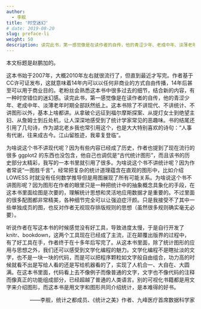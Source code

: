 ```yaml
---
author: 
  - 李舰
title: '时空迷幻'
# date: 2019-08-20
slug: preface-li
weight: 50
description: 读完此书，第一感觉像是在读作者的自传，他的青涩少年、老成中年、淡薄老年时期全部跃然纸上。这本书除了不讲现代、不讲统计、不讲图形以外，基本上啥都讲。从拿破仑远征到福尔摩斯探案、从提灯女士到绝望主妇、从詹姆士到丘处机，让人深深地感受到了统计学家常见的恶趣味......
---
```


<div class="side side-right">

本文标题是赵鹏加的。

</div>

这本书始于2007年，大概2010年左右就很流行了，但直到最近才写完。作者基于CC许可证发布，这就意味着14年内可以以任何非商业的方式自由传播，14年后甚至可以用于商业目的。老粉丝会熟悉这本书中很多过去的细节，结合新的内容，有一种时空错位的迷幻感。读完此书，第一感觉像是在读作者的自传，他的青涩少年、老成中年、淡薄老年时期全部跃然纸上。这本书除了不讲现代、不讲统计、不讲图形以外，基本上啥都讲。从拿破仑远征到福尔摩斯探案、从提灯女士到绝望主妇、从詹姆士到丘处机，让人深深地感受到了统计学家常见的恶趣味。书的结尾还引用了几句诗，作为湖北老乡我也常引用这个，也是大大特别喜欢的诗句：“人事有代谢，往来成古今。江山留胜迹，我辈复登临”。

为啥说这个书不讲现代呢？因为有些内容已经成了历史，作者也提到了现在流行的很多 ggplot2 的东西也没包含，他自己也调侃是“古代统计图形”，而且该书的历史部分太精彩，我写的一本书里就引用了很多。为啥说这个书不讲统计呢？因为作者常说“一图胜千言”，经常把复杂的统计道理蕴含在直观的图形中，比如介绍 LOWESS 时就没有任何数学推导但是用图展现了所有可能关系。为啥说这个书不讲图形呢？因为图形在作者的眼里只是一种把统计中的抽象概念具象化的手段，在这本书里面绘图是次要的，理解统计思想和灵活地应用数据才是重要的。不过里面的很多配图都非常精美，各种细节完全可以让强迫症汗颜。只是我接受不了其中一些单独成页的图，也反对作者无视现存排版规则的思想（虽然很多规则确实毫无必要）。

听说作者在写这本书的时候感觉没有好工具，导致进度太慢，于是自行开发了 knitr、bookdown，这两个工具现在已经成了主流，正在颠覆出版界的过程中，有了好工具在手，作者终于在十多年后写完了。从这本书里面，除了统计图形的应用与思想之外，我们还可以感受到文学化编程的魅力。文学化编程不是瞎扯淡的文字，也不是一块一块的代码，而是可以把程序颗粒如文字般自由组合，功力高的时候就看不出是写给人看的还是写给机器看的了，实现了人机合一、大自在、大圆满。在这本书里面，代码看上去不像例子而像普通的文字，文字也不像代码的注释而像真正的功能组成部分，已经超越了普通的人类语言。别的可视化书籍都是用文字来介绍图形，而这本书是用文字和图形共同介绍统计，是本难得的好书。

<p align="right">——李舰，统计之都成员、《统计之美》作者、九峰医疗首席数据科学家</p>
